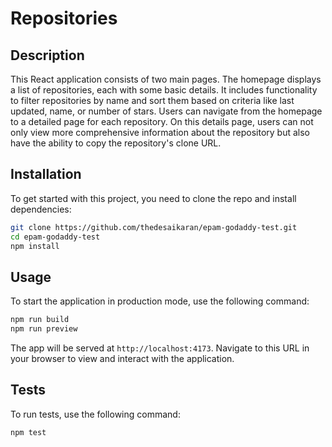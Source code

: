# Repositories

## Description

This React application consists of two main pages. The homepage displays a list of repositories, each with some basic details. It includes functionality to filter repositories by name and sort them based on criteria like last updated, name, or number of stars. Users can navigate from the homepage to a detailed page for each repository. On this details page, users can not only view more comprehensive information about the repository but also have the ability to copy the repository's clone URL.

## Installation

To get started with this project, you need to clone the repo and install dependencies:

```sh
git clone https://github.com/thedesaikaran/epam-godaddy-test.git
cd epam-godaddy-test
npm install
```

## Usage

To start the application in production mode, use the following command:

```sh
npm run build
npm run preview
```

The app will be served at `http://localhost:4173`. Navigate to this URL in your browser to view and interact with the application.

## Tests
To run tests, use the following command:

```sh
npm test
```
